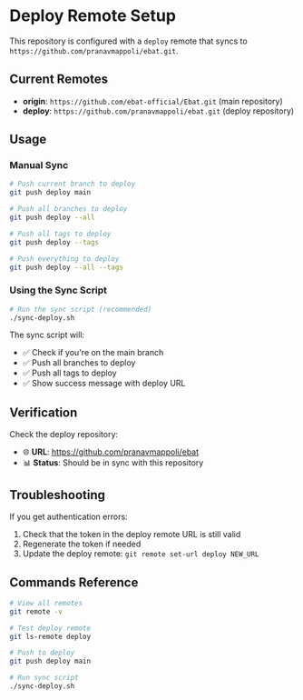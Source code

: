 # Deploy Remote Setup

This repository is configured with a `deploy` remote that syncs to `https://github.com/pranavmappoli/ebat.git`.

## Current Remotes

- **origin**: `https://github.com/ebat-official/Ebat.git` (main repository)
- **deploy**: `https://github.com/pranavmappoli/ebat.git` (deploy repository)

## Usage

### Manual Sync
```bash
# Push current branch to deploy
git push deploy main

# Push all branches to deploy
git push deploy --all

# Push all tags to deploy
git push deploy --tags

# Push everything to deploy
git push deploy --all --tags
```

### Using the Sync Script
```bash
# Run the sync script (recommended)
./sync-deploy.sh
```

The sync script will:
- ✅ Check if you're on the main branch
- ✅ Push all branches to deploy
- ✅ Push all tags to deploy
- ✅ Show success message with deploy URL

## Verification

Check the deploy repository:
- 🌐 **URL**: https://github.com/pranavmappoli/ebat
- 📊 **Status**: Should be in sync with this repository

## Troubleshooting

If you get authentication errors:
1. Check that the token in the deploy remote URL is still valid
2. Regenerate the token if needed
3. Update the deploy remote: `git remote set-url deploy NEW_URL`

## Commands Reference

```bash
# View all remotes
git remote -v

# Test deploy remote
git ls-remote deploy

# Push to deploy
git push deploy main

# Run sync script
./sync-deploy.sh
``` 